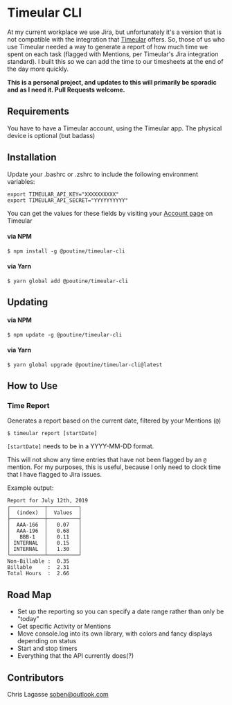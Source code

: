 # Timeular CLI

At my current workplace we use Jira, but unfortunately it's a version that is not compatible with the integration that [Timeular](https://timeular.com) offers. So, those of us who use Timeular needed a way to generate a report of how much time we spent on each task (flagged with Mentions, per Timeular's Jira integration standard). I built this so we can add the time to our timesheets at the end of the day more quickly.

**This is a personal project, and updates to this will primarily be sporadic and as I need it. Pull Requests welcome.**

## Requirements

You have to have a Timeular account, using the Timeular app. The physical device is optional (but badass)

## Installation

Update your .bashrc or .zshrc to include the following environment variables:

```
export TIMEULAR_API_KEY="XXXXXXXXXX"
export TIMEULAR_API_SECRET="YYYYYYYYYY"
```

You can get the values for these fields by visiting your [Account page](https://profile.timeular.com/#/app/account) on Timeular

#### via NPM

```
$ npm install -g @poutine/timeular-cli
```

#### via Yarn

```
$ yarn global add @poutine/timeular-cli
```

## Updating

#### via NPM

```
$ npm update -g @poutine/timeular-cli
```

#### via Yarn

```
$ yarn global upgrade @poutine/timeular-cli@latest
```

## How to Use

### Time Report

Generates a report based on the current date, filtered by your Mentions (`@`)

```
$ timeular report [startDate]
```

`[startDate]` needs to be in a YYYY-MM-DD format.

This will not show any time entries that have not been flagged by an `@` mention. For my purposes, this is useful, because I only need to clock time that I have flagged to Jira issues.

Example output:

```
Report for July 12th, 2019
┌───────────┬──────────┐
│  (index)  │  Values  │
├───────────┼──────────┤
│  AAA-166  │   0.07   │
│  AAA-196  │   0.68   │
│   BBB-1   │   0.11   │
│ INTERNAL  │   0.15   │
│ INTERNAL  │   1.30   │
└───────────┴──────────┘
Non-Billable :  0.35
Billable     :  2.31
Total Hours  :  2.66
```

## Road Map

- Set up the reporting so you can specify a date range rather than only be "today"
- Get specific Activity or Mentions
- Move console.log into its own library, with colors and fancy displays depending on status
- Start and stop timers
- Everything that the API currently does(?)

## Contributors

Chris Lagasse <soben@outlook.com>
